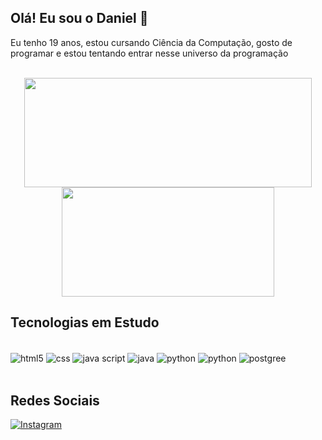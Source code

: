 ##  Olá! Eu sou o Daniel 🏀

Eu tenho 19 anos, estou cursando Ciência da Computação, gosto de programar e estou tentando entrar nesse universo da programação

<div style="display: inline_block"> <br>
<center>

<div align="center">
    <a href="https://github.com/DanielDamb28/">
        <img height="175rem" width="460rem" src="https://github-readme-stats.vercel.app/api?username=DanielDamb28&count_private=true&theme=transparent"/>
        <img height="175rem" width="340rem" src="https://github-readme-stats.vercel.app/api/top-langs/?username=DanielDamb28&layout=compact&theme=transparent"/>
    </a>
</div>

</center>
</div>

## Tecnologias em Estudo

<div style="display: inline_block"><br>
    <img align="center" alt="html5" src="https://img.shields.io/badge/HTML5-E34F26?style=for-the-badge&logo=html5&logoColor=white">
    <img align="center" alt="css" src="https://img.shields.io/badge/CSS3-1572B6?style=for-the-badge&logo=css3&logoColor=white">
    <img align="center" alt="java script" src="https://img.shields.io/badge/JavaScript-323330?style=for-the-badge&logo=javascript&logoColor=F7DF1E">
    <img align="center" alt="java" src="https://img.shields.io/badge/Java-ED8B00?style=for-the-badge&logo=java&logoColor=white">
    <img align="center" alt="python" src="https://img.shields.io/badge/Python-3776AB?style=for-the-badge&logo=python&logoColor=white">
    <img align="center" alt="python" src="https://img.shields.io/badge/C-00599C?style=for-the-badge&logo=c&logoColor=white">
    <img align="center" alt="postgree" src="https://img.shields.io/badge/PostgreSQL-316192?style=for-the-badge&logo=postgresql&logoColor=white">
</div>
</br>

## Redes Sociais

[![Instagram](https://img.shields.io/badge/Instagram-E4405F?style=for-the-badge&logo=instagram&logoColor=white)](https://www.instagram.com/daniel.dmb28/)
